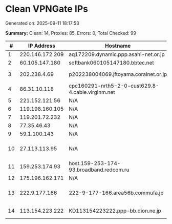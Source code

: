 # Clean VPNGate IPs
Generated on: 2025-09-11 18:17:53

**Summary:** Clean: 14, Proxies: 85, Errors: 0, Total Checked: 99

| # | IP Address | Hostname | Type | Country | Provider |
|---|------------|----------|------|---------|----------|
| 1 | 220.146.172.209 | aq172209.dynamic.ppp.asahi-net.or.jp | Business | JP | Asahi Net |
| 2 | 60.105.147.180 | softbank060105147180.bbtec.net | Wireless | JP | SoftBank Corp. |
| 3 | 202.238.4.69 | p202238004069.jftoyama.coralnet.or.jp | Business | JP | Tonami System Solutions Co., Ltd. |
| 4 | 86.31.10.118 | cpc160291-nrth5-2-0-cust629.8-4.cable.virginm.net | Residential | GB | Virgin Media Limited |
| 5 | 221.152.121.56 | N/A | Business | KR | Korea Telecom |
| 6 | 119.198.160.105 | N/A | Business | KR | Korea Telecom |
| 7 | 119.201.72.232 | N/A | Business | KR | Korea Telecom |
| 8 | 77.35.46.43 | N/A | Residential | RU | PJSC Rostelecom |
| 9 | 59.1.100.143 | N/A | Business | KR | Korea Telecom |
| 10 | 27.113.113.95 | N/A | Business | KR | GREEN CABLE TELEVISION STATION |
| 11 | 159.253.174.93 | host.159-253-174-93.broadband.redcom.ru | Residential | RU | JSC "Redcom-lnternet" |
| 12 | 175.196.162.171 | N/A | Business | KR | Korea Telecom |
| 13 | 222.9.177.166 | 222-9-177-166.area56b.commufa.jp | Wireless | JP | Chubu Telecommunications Company, Inc. |
| 14 | 113.154.223.222 | KD113154223222.ppp-bb.dion.ne.jp | Business | JP | KDDI CORPORATION |
